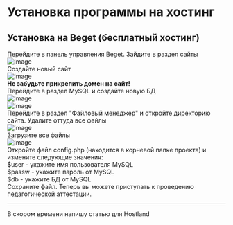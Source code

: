 # Установка программы на хостинг
## Установка на Beget (бесплатный хостинг)
Перейдите в панель управления Beget. Зайдите в раздел сайты<br>
![image](https://github.com/user-attachments/assets/d673e9c5-7998-45fc-a6f7-c1a4c89572ac)<br>
Создайте новый сайт<br>
![image](https://github.com/user-attachments/assets/eb5d100e-1491-4d16-8a68-b155a33b192f)<br>
<strong>Не забудьте прикрепить домен на сайт!</strong><br>
Перейдите в раздел MySQL и создайте новую БД<br>
![image](https://github.com/user-attachments/assets/78aec296-4116-432f-9627-e61a88a4e5b7)<br>
![image](https://github.com/user-attachments/assets/af6c1784-d307-4756-a711-6247e23669dd)<br>
Перейдите в раздел "Файловый менеджер" и откройте директорию сайта. Удалите оттуда все файлы<br>
![image](https://github.com/user-attachments/assets/2fa5c54f-c468-402e-aceb-27bab83a81aa)<br>
Загрузите все файлы<br>
![image](https://github.com/user-attachments/assets/320a4ff3-19b5-4a51-8f55-b40b1ccd289c)<br>
Откройте файл config.php (находится в корневой папке проекта) и измените следующие значения:<br>
$user - укажите имя пользователя MySQL<br>
$passw - укажите пароль от MySQL<br>
$db - укажите БД от MySQL<br>
Сохраните файл. Теперь вы можете приступать к проведению педагогической аттестации.
<hr>
В скором времени напишу статью для Hostland
